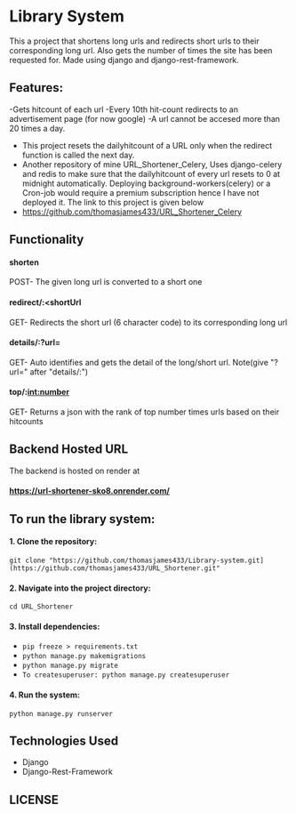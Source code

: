# Library System
This a project that shortens long urls and redirects short urls to their corresponding long url. Also gets the number of times the site has been requested for. Made using django and django-rest-framework.
## Features:
-Gets hitcount of each url
-Every 10th hit-count redirects to an advertisement page (for now google)
-A url cannot be accesed more than 20 times a day. 
  - This project resets the dailyhitcount of a URL only when the redirect function is called the next day.
  - Another repository of mine URL_Shortener_Celery, Uses django-celery and redis to make sure that the dailyhitcount of every url resets to 0 at midnight automatically. Deploying background-workers(celery) or a Cron-job would require a premium subscription hence I have not deployed it. The link to this project is given below
  - https://github.com/thomasjames433/URL_Shortener_Celery

## Functionality

#### shorten
 POST- The given long url is converted to a short one

#### redirect/:<shortUrl
  GET- Redirects the short url (6 character code) to its corresponding long url

#### details/:?url= <enter the url>
  GET- Auto identifies and gets the detail of the long/short url. Note(give "?url=" after "details/:")

#### top/:<int:number>
  GET- Returns a json with the rank of top number times urls based on their hitcounts


## Backend Hosted URL
The backend is hosted on render at 
#### https://url-shortener-sko8.onrender.com/


## To run the library system:

#### 1. Clone the repository:
   `git clone "https://github.com/thomasjames433/Library-system.git](https://github.com/thomasjames433/URL_Shortener.git"`
#### 2. Navigate into the project directory:
   `cd URL_Shortener`
#### 3. Install dependencies:
   - `pip freeze > requirements.txt`
   - `python manage.py makemigrations`
   - `python manage.py migrate`  
   - `To createsuperuser: python manage.py createsuperuser`
#### 4. Run the system:
   `python manage.py runserver`

## Technologies Used
- Django
- Django-Rest-Framework


## LICENSE

